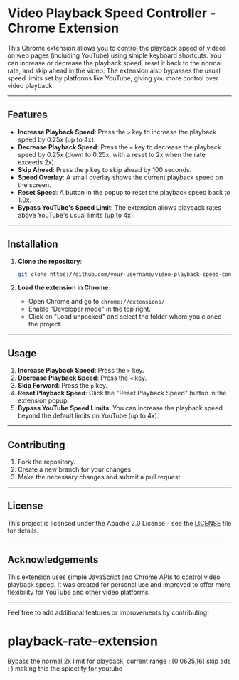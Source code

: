 # Video Playback Speed Controller - Chrome Extension

This Chrome extension allows you to control the playback speed of videos on web pages (including YouTube) using simple keyboard shortcuts. You can increase or decrease the playback speed, reset it back to the normal rate, and skip ahead in the video. The extension also bypasses the usual speed limits set by platforms like YouTube, giving you more control over video playback.

---

## Features
- **Increase Playback Speed**: Press the `>` key to increase the playback speed by 0.25x (up to 4x).
- **Decrease Playback Speed**: Press the `<` key to decrease the playback speed by 0.25x (down to 0.25x, with a reset to 2x when the rate exceeds 2x).
- **Skip Ahead**: Press the `p` key to skip ahead by 100 seconds.
- **Speed Overlay**: A small overlay shows the current playback speed on the screen.
- **Reset Speed**: A button in the popup to reset the playback speed back to 1.0x.
- **Bypass YouTube's Speed Limit**: The extension allows playback rates above YouTube's usual limits (up to 4x).

---
 
## Installation

1. **Clone the repository**:
   ```bash
   git clone https://github.com/your-username/video-playback-speed-controller.git
   ```

2. **Load the extension in Chrome**:
   - Open Chrome and go to `chrome://extensions/`
   - Enable "Developer mode" in the top right.
   - Click on "Load unpacked" and select the folder where you cloned the project.

---
## Usage

1. **Increase Playback Speed**: Press the `>` key.
2. **Decrease Playback Speed**: Press the `<` key.
3. **Skip Forward**: Press the `p` key.
4. **Reset Playback Speed**: Click the "Reset Playback Speed" button in the extension popup.
5. **Bypass YouTube Speed Limits**: You can increase the playback speed beyond the default limits on YouTube (up to 4x).

---

## Contributing

1. Fork the repository.
2. Create a new branch for your changes.
3. Make the necessary changes and submit a pull request.

---

## License

This project is licensed under the Apache 2.0 License - see the [LICENSE](LICENSE) file for details.

---

## Acknowledgements

This extension uses simple JavaScript and Chrome APIs to control video playback speed. It was created for personal use and improved to offer more flexibility for YouTube and other video platforms.

---

Feel free to add additional features or improvements by contributing!
# playback-rate-extension
Bypass the normal 2x limit for playback, current range : [0.0625,16]
skip ads : ) 
making this the spicetify for youtube

